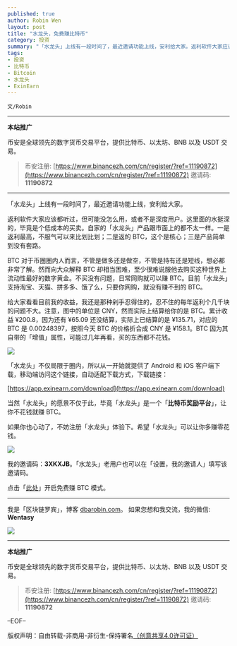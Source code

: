 ```yaml
---
published: true
author: Robin Wen
layout: post
title: "水龙头，免费赚比特币"
category: 投资
summary: "「水龙头」上线有一段时间了，最近邀请功能上线，安利给大家。返利软件大家应该都听过，但可能没怎么用，或者不是深度用户。这里面的水挺深的，毕竟是个低成本的买卖。自家的「水龙头」产品跟市面上的都不太一样。一是返利最高，不服气可以来比划比划；二是返的 BTC，这个是核心；三是产品简单到没有套路。我的邀请码：3XKXJB。「水龙头」老用户也可以在「设置，我的邀请人」填写该邀请码。​点击「此处」开启免费赚 BTC 模式。"
tags:
- 投资
- 比特币
- Bitcoin
- 水龙头
- ExinEarn
---
```


`文/Robin`

***

**本站推广**

币安是全球领先的数字货币交易平台，提供比特币、以太坊、BNB 以及 USDT 交易。

> 币安注册: [https://www.binancezh.com/cn/register/?ref=11190872](https://www.binancezh.com/cn/register/?ref=11190872)
> 邀请码: **11190872**

***

「水龙头」上线有一段时间了，最近邀请功能上线，安利给大家。

返利软件大家应该都听过，但可能没怎么用，或者不是深度用户。这里面的水挺深的，毕竟是个低成本的买卖。自家的「水龙头」产品跟市面上的都不太一样。一是返利最高，不服气可以来比划比划；二是返的 BTC，这个是核心；三是产品简单到没有套路。

BTC 对于币圈圈内人而言，不管是做多还是做空，不管是持有还是短线，想必都非常了解。然而向大众解释 BTC 却相当困难，至少很难说服他去购买这种世界上流动性最好的数字黄金。不买没有问题，日常网购就可以赚 BTC。目前「水龙头」支持淘宝、天猫、拼多多、饿了么，只要你网购，就没有赚不到的 BTC。

给大家看看目前我的收益，我还是那种剁手忍得住的，忍不住的每年返利个几千块的问题不大。注意，图中的单位是 CNY，然而实际上结算给你的是 BTC。累计收益 ¥200.8，因为还有 ¥65.09 还没结算，实际上已结算的是 ¥135.71，对应的 BTC 是 0.00248397，按照今天 BTC 的价格折合成 CNY 是 ¥158.1。BTC 因为其自带的「增值」属性，可能过几年再看，买的东西都不花钱。

![](https://cdn.dbarobin.com/pqhhbsj.png)

「水龙头」不仅局限于圈内，所以从一开始就提供了 Android 和 iOS 客户端下载，移动端访问这个链接，自动适配下载方式，下载链接：

[https://app.exinearn.com/download](https://app.exinearn.com/download)

当然「水龙头」的愿景不仅于此，毕竟「水龙头」是一个「**比特币奖励平台**」，让你不花钱就赚 BTC。

如果你也心动了，不妨注册「水龙头」体验下。希望「水龙头」可以让你多赚零花钱。

![](https://cdn.dbarobin.com/v6phek7.png)

我的邀请码：**3XKXJB**。「水龙头」老用户也可以在「设置，我的邀请人」填写该邀请码。​

点击「[此处](https://app.exinearn.com/invite/3XKXJB?source=link)」开启免费赚 BTC 模式。

***

我是「区块链罗宾」，博客 [dbarobin.com](https://dbarobin.com/)。
如果您想和我交流，我的微信: **Wentasy**

![](https://cdn.dbarobin.com/v4yywe2.png)

***

**本站推广**

币安是全球领先的数字货币交易平台，提供比特币、以太坊、BNB 以及 USDT 交易。

> 币安注册: [https://www.binancezh.com/cn/register/?ref=11190872](https://www.binancezh.com/cn/register/?ref=11190872)
> 邀请码: **11190872**

–EOF–

版权声明：自由转载-非商用-非衍生-保持署名<a href="http://creativecommons.org/licenses/by-nc-nd/4.0/deed.zh" target="_blank">（创意共享4.0许可证）</a>